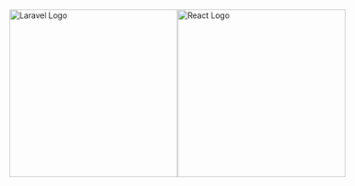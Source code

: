 <div style="display: flex; justify-content: center; align-items: center; height: 100vh;">
  <div>
    <a href="https://laravel.com" target="_blank">
      <img src="https://raw.githubusercontent.com/laravel/art/master/logo-lockup/5%20SVG/2%20CMYK/1%20Full%20Color/laravel-logolockup-cmyk-red.svg" width="300" alt="Laravel Logo">
    </a>
  </div>
  <div>
    <a href="https://reactjs.org/" target="_blank">
      <img src="https://upload.wikimedia.org/wikipedia/commons/thumb/a/a7/React-icon.svg/1280px-React-icon.svg.png" width="300" alt="React Logo">
    </a>
  </div>
</div>
<p align="center">
<a href="https://github.com/laravel/framework/actions"><img src="https://github.com/laravel/framework/workflows/tests/badge.svg" alt="Build Status"></a>
<a href="https://packagist.org/packages/laravel/framework"><img src="https://img.shields.io/packagist/dt/laravel/framework" alt="Total Downloads"></a>
<a href="https://packagist.org/packages/laravel/framework"><img src="https://img.shields.io/packagist/v/laravel/framework" alt="Latest Stable Version"></a>
<a href="https://packagist.org/packages/laravel/framework"><img src="https://img.shields.io/packagist/l/laravel/framework" alt="License"></a>
</p>

<p>##### START COMMANDS #####</p>
<p><br></p>
<p>Prerequisites:</p>
<p>- PHP 8.2.4</p>
<p>- Composer version 2.6.3</p>
<p><br></p>
<p>To start the application, follow these steps:</p>
<p><br></p>
<p>1. In the root folder of the project, run the following commands:</p>
<p><br></p>
<p>```</p>
<p>npm install</p>
<p>composer install</p>
<p>```</p>
<p><br></p>
<p>2. Start the application with the following command:</p>
<p><br></p>
<p>```</p>
<p>npm run dev &amp; php artisan serve</p>
<p>```</p>
<p><br></p>
<p>##### DATABASE #####</p>
<p><br></p>
<p>- Database: SQLite</p>
<p>- Application URL: [<a data-fr-linked="true" href="http://127.0.0.1:8000/">http://127.0.0.1:8000/</a>]</p>
<p><br></p>
<p>Login credentials:</p>
<p>- User: User01@User01</p>
<p>- Password: User01234</p>
<p><br></p>
<p>- User: User02@User02</p>
<p>- Password: User01234</p>
<p><br></p>
<p>##### CONTACT #####</p>
<p><br></p>
<p>- Email: [<a data-fr-linked="true" href="mailto:pennice.cr@gmail.com">pennice.cr@gmail.com</a>]</p>
<p>- Phone: +54 341 3695070 (WhatsApp)</p>
